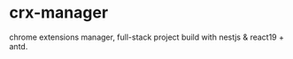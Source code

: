 # crx-manager
chrome extensions manager, full-stack project build with nestjs &amp; react19 + antd.
